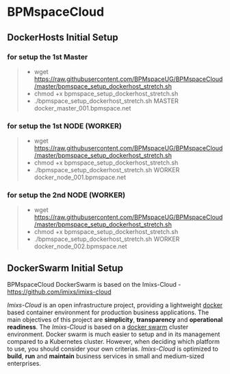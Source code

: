 # BPMspaceCloud

## DockerHosts Initial Setup

### for setup the 1st Master 
> * wget https://raw.githubusercontent.com/BPMspaceUG/BPMspaceCloud/master/bpmspace_setup_dockerhost_stretch.sh
> * chmod +x bpmspace_setup_dockerhost_stretch.sh
> * ./bpmspace_setup_dockerhost_stretch.sh MASTER docker_master_001.bpmspace.net

### for setup the 1st NODE (WORKER) 
> * wget https://raw.githubusercontent.com/BPMspaceUG/BPMspaceCloud/master/bpmspace_setup_dockerhost_stretch.sh
> * chmod +x bpmspace_setup_dockerhost_stretch.sh
> * ./bpmspace_setup_dockerhost_stretch.sh WORKER docker_node_001.bpmspace.net

### for setup the 2nd NODE (WORKER) 
> * wget https://raw.githubusercontent.com/BPMspaceUG/BPMspaceCloud/master/bpmspace_setup_dockerhost_stretch.sh
> * chmod +x bpmspace_setup_dockerhost_stretch.sh
> * ./bpmspace_setup_dockerhost_stretch.sh WORKER docker_node_002.bpmspace.net

## DockerSwarm Initial Setup

BPMspaceCloud DockerSwarm is based on the Imixs-Cloud - https://github.com/imixs/imixs-cloud

_Imixs-Cloud_ is an open infrastructure project, providing a lightweight [docker](https://www.docker.com/) based container environment for production business applications. The main objectives of this project are **simplicity**, **transparency** and **operational readiness**. 
The _Imixs-Cloud_ is based on a [docker swarm](https://docs.docker.com/engine/swarm/) cluster environment.
Docker swarm is much easier to setup and in its management compared to a Kubernetes cluster. However, when deciding which platform  to use, you should consider your own criterias. _Imixs-Cloud_ is optimized to **build**, **run** and **maintain** business services in small and medium-sized enterprises.

